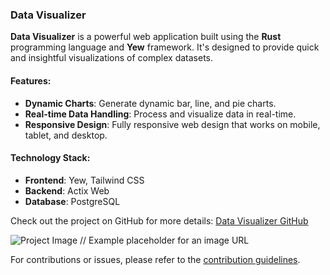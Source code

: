 ### Data Visualizer
**Data Visualizer** is a powerful web application built using the **Rust** programming language and **Yew** framework. It's designed to provide quick and insightful visualizations of complex datasets.

#### Features:
- **Dynamic Charts**: Generate dynamic bar, line, and pie charts.
- **Real-time Data Handling**: Process and visualize data in real-time.
- **Responsive Design**: Fully responsive web design that works on mobile, tablet, and desktop.

#### Technology Stack:
- **Frontend**: Yew, Tailwind CSS
- **Backend**: Actix Web
- **Database**: PostgreSQL

Check out the project on GitHub for more details: [Data Visualizer GitHub](https://github.com/username/data-visualizer)

![Project Image](https://example.com/path-to-image.jpg) // Example placeholder for an image URL

For contributions or issues, please refer to the [contribution guidelines](https://github.com/username/data-visualizer/blob/main/CONTRIBUTING.md).

